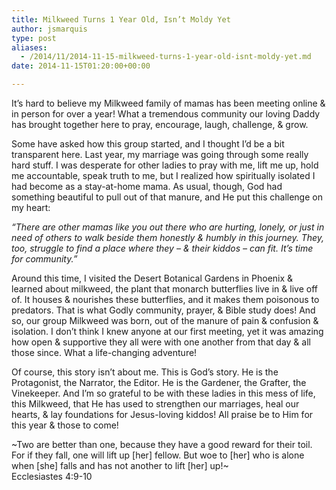 ```yaml
---
title: Milkweed Turns 1 Year Old, Isn’t Moldy Yet
author: jsmarquis
type: post
aliases:
  - /2014/11/2014-11-15-milkweed-turns-1-year-old-isnt-moldy-yet.md
date: 2014-11-15T01:20:00+00:00

---
```

It&#8217;s hard to believe my Milkweed family of mamas has been meeting online & in person for over a year! What a tremendous community our loving Daddy has brought together here to pray, encourage, laugh, challenge, & grow.

Some have asked how this group started, and I thought I&#8217;d be a bit transparent here. Last year, my marriage was going through some really hard stuff. I was desperate for other ladies to pray with me, lift me up, hold me accountable, speak truth to me, but I realized how spiritually isolated I had become as a stay-at-home mama. As usual, though, God had something beautiful to pull out of that manure, and He put this challenge on my heart:

_&#8220;There are other mamas like you out there who are hurting, lonely, or just in need of others to walk beside them honestly & humbly in this journey. They, too, struggle to find a place where they &#8211; & their kiddos &#8211; can fit. It&#8217;s time for community.&#8221;_

Around this time, I visited the Desert Botanical Gardens in Phoenix & learned about milkweed, the plant that monarch butterflies live in & live off of. It houses & nourishes these butterflies, and it makes them poisonous to predators. That is what Godly community, prayer, & Bible study does! And so, our group Milkweed was born, out of the manure of pain & confusion & isolation. I don&#8217;t think I knew anyone at our first meeting, yet it was amazing how open & supportive they all were with one another from that day & all those since. What a life-changing adventure!

Of course, this story isn&#8217;t about me. This is God&#8217;s story. He is the Protagonist, the Narrator, the Editor. He is the Gardener, the Grafter, the Vinekeeper. And I&#8217;m so grateful to be with these ladies in this mess of life, this Milkweed, that He has used to strengthen our marriages, heal our hearts, & lay foundations for Jesus-loving kiddos! All praise be to Him for this year & those to come!

~Two are better than one, because they have a good reward for their toil. For if they fall, one will lift up [her] fellow. But woe to [her] who is alone when [she] falls and has not another to lift [her] up!~  
Ecclesiastes 4:9-10